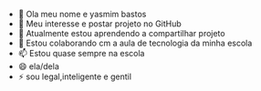 - 👋 Ola meu nome e yasmim bastos
- 👀 Meu interesse e postar projeto no GitHub
- 🌱 Atualmente estou aprendendo a compartilhar projeto
- 💞️ Estou colaborando cm a aula de tecnologia da minha escola 
- 📫 Estou quase sempre na escola 
- 😄 ela/dela
- ⚡ sou legal,inteligente e gentil
<!---
yasmimbastoos/yasmimbastoos is a ✨ special ✨ repository because its `README.md` (this file) appears on your GitHub profile.
You can click the Preview link to take a look at your changes.
--->
